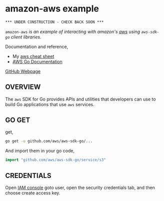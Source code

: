 # amazon-aws example

```txt
*** UNDER CONSTRUCTION - CHECK BACK SOON ***
```

`amazon-aws` _is an example of
interacting with amazon's
[aws](https://github.com/JeffDeCola/my-cheat-sheets/tree/master/software/service-providers/amazon-web-services-cheat-sheet)
using
`aws-sdk-go`
client libraries._

Documentation and reference,

* My
  [aws cheat sheet](https://github.com/JeffDeCola/my-cheat-sheets/tree/master/software/service-providers/amazon-web-services-cheat-sheet)
* [AWS Go Documentation](https://aws.amazon.com/sdk-for-go/)

[GitHub Webpage](https://jeffdecola.github.io/my-go-examples/)

## OVERVIEW

The `aws` SDK for Go provides APIs and utilities that developers can use
to build Go applications that use `aws` services.

## GO GET

get,

```bash
go get -u github.com/aws/aws-sdk-go/...
```

And import them in your go code,

```go
import "github.com/aws/aws-sdk-go/service/s3"
```

## CREDENTIALS

Open [IAM console](https://console.aws.amazon.com/iam/home?#/home)
goto user, open the security credentials tab, and then
choose create access key.
